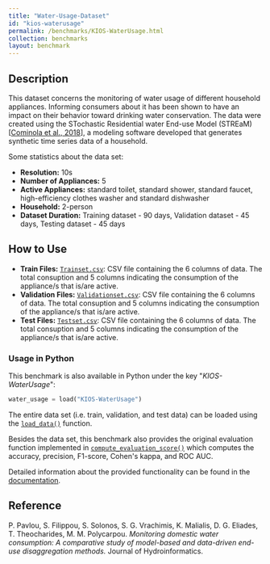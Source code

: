 ```yaml
---
title: "Water-Usage-Dataset"
id: "kios-waterusage"
permalink: /benchmarks/KIOS-WaterUsage.html
collection: benchmarks
layout: benchmark
---
```


## Description

This dataset concerns the monitoring of water usage of different household appliances.
Informing consumers about it has been shown to have an impact on their behavior toward
drinking water conservation.
The data were created using the STochastic Residential water End-use Model
(STREaM) [[Cominola et al., 2018](https://scholarsarchive.byu.edu/iemssconference/2016/Stream-C/46/)],
a modeling software developed that generates synthetic time series data of a household.

Some statistics about the data set:

- **Resolution:** 10s
- **Number of Appliances:** 5
- **Active Appliances:** standard toilet, standard shower, standard faucet,
high-efficiency clothes washer and standard dishwasher
- **Household:** 2-person
- **Dataset Duration:** Training dataset - 90 days, Validation dataset - 45 days,
Testing dataset - 45 days


## How to Use

- **Train Files:**
[`Trainset.csv`](https://raw.githubusercontent.com/KIOS-Research/Water-Usage-Dataset/main/Dataset/Trainset.csv):
CSV file containing the 6 columns of data. The total consuption and 5 columns
indicating the consumption of the appliance/s that is/are active.
- **Validation Files:**
[`Validationset.csv`](https://raw.githubusercontent.com/KIOS-Research/Water-Usage-Dataset/main/Dataset/Validationset.csv):
CSV file containing the 6 columns of data. The total consuption and 5 columns
indicating the consumption of the appliance/s that is/are active.
- **Test Files:**
[`Testset.csv`](https://raw.githubusercontent.com/KIOS-Research/Water-Usage-Dataset/main/Dataset/Testset.csv):
CSV file containing the 6 columns of data. The total consuption and 5 columns
indicating the consumption of the appliance/s that is/are active.

### Usage in Python

This benchmark is also available in Python under the key "*KIOS-WaterUsage*":
```python
water_usage = load("KIOS-WaterUsage")
```

The entire data set (i.e. train, validation, and test data) can be loaded using the
[```load_data()```](https://waterbenchmarkhub.readthedocs.io/en/latest/water_benchmark_hub.water_usage.html#water_benchmark_hub.water_usage.water_usage.WaterUsage.load_data)
function.

Besides the data set, this benchmark also provides the original evaluation function implemented in
[```compute_evaluation_score()```](https://waterbenchmarkhub.readthedocs.io/en/latest/water_benchmark_hub.water_usage.html#water_benchmark_hub.water_usage.water_usage.WaterUsage.compute_evaluation_score)
which computes the accuracy, precision, F1-score, Cohen's kappa, and ROC AUC.

Detailed information about the provided functionality can be found in the
[documentation](https://waterbenchmarkhub.readthedocs.io/en/latest/water_benchmark_hub.water_usage.html).

## Reference

P. Pavlou, S. Filippou, S. Solonos, S. G. Vrachimis, K. Malialis, D. G. Eliades, T. Theocharides,
M. M. Polycarpou. *Monitoring domestic water consumption: A comparative study of model-based and
data-driven end-use disaggregation methods.* Journal of Hydroinformatics.
[<i class="bi bi-link"></i>](https://doi.org/10.2166/hydro.2024.120)